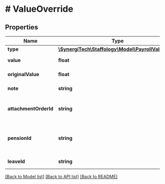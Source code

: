 # # ValueOverride

## Properties

Name | Type | Description | Notes
------------ | ------------- | ------------- | -------------
**type** | [**\SynergiTech\Staffology\Model\PayrollValueType**](PayrollValueType.md) |  | [optional]
**value** | **float** | The value to use in place of the original value | [optional]
**originalValue** | **float** | [readonly] The original value | [optional]
**note** | **string** | The reason given for the override | [optional]
**attachmentOrderId** | **string** | The Id of the AttachmentOrder. Only relevant if the Type is set to AttachmentOrderDeductions | [optional]
**pensionId** | **string** | The Id of the associated Pension. Only included if the Code is PENSION, PENSIONSS or PENSIONRAS | [optional]
**leaveId** | **string** | The Id of the associated Leave. | [optional]

[[Back to Model list]](../../README.md#models) [[Back to API list]](../../README.md#endpoints) [[Back to README]](../../README.md)
